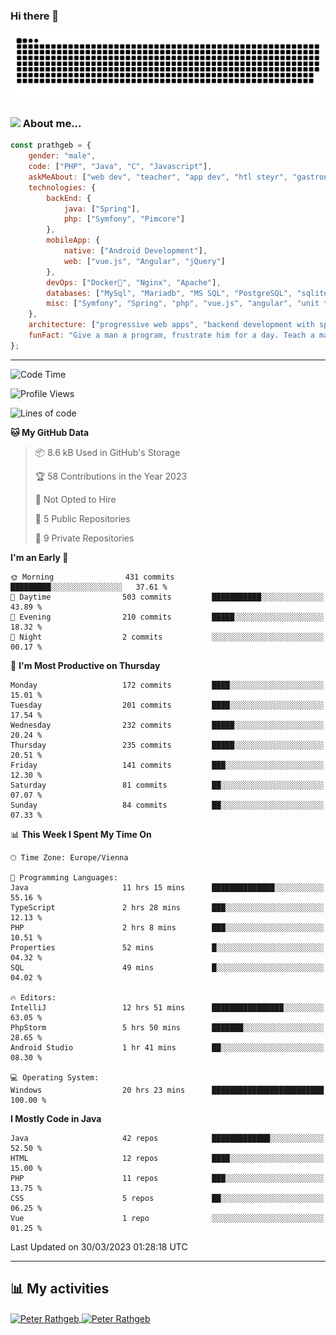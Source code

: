 ### Hi there 👋

<div align="center">
  <img  src="https://github.com/1999AZZAR/1999AZZAR/blob/main/resources/img/grid-snake.svg"
       alt="snake" />
</div>

### <img src="https://media.giphy.com/media/VgCDAzcKvsR6OM0uWg/giphy.gif" width="50"> About me...  

```javascript
const prathgeb = {
    gender: "male",
    code: ["PHP", "Java", "C", "Javascript"],
    askMeAbout: ["web dev", "teacher", "app dev", "htl steyr", "gastronaut"],
    technologies: {
        backEnd: {
            java: ["Spring"],
            php: ["Symfony", "Pimcore"]
        },
        mobileApp: {
            native: ["Android Development"],
            web: ["vue.js", "Angular", "jQuery"]
        },
        devOps: ["Docker🐳", "Nginx", "Apache"],
        databases: ["MySql", "Mariadb", "MS SQL", "PostgreSQL", "sqlite"],
        misc: ["Symfony", "Spring", "php", "vue.js", "angular", "unit testing", "ci/cd using github actions"]
    },
    architecture: ["progressive web apps", "backend development with spring", "backend development with symfony"],
    funFact: "Give a man a program, frustrate him for a day. Teach a man to program, frustrate him for a lifetime."
};
```

---
<!--START_SECTION:waka-->
![Code Time](http://img.shields.io/badge/Code%20Time-144%20hrs%2024%20mins-blue)

![Profile Views](http://img.shields.io/badge/Profile%20Views-3-blue)

![Lines of code](https://img.shields.io/badge/From%20Hello%20World%20I%27ve%20Written-2.4%20million%20lines%20of%20code-blue)

**🐱 My GitHub Data** 

> 📦 8.6 kB Used in GitHub's Storage 
 > 
> 🏆 58 Contributions in the Year 2023
 > 
> 🚫 Not Opted to Hire
 > 
> 📜 5 Public Repositories 
 > 
> 🔑 9 Private Repositories 
 > 
**I'm an Early 🐤** 

```text
🌞 Morning                431 commits         █████████░░░░░░░░░░░░░░░░   37.61 % 
🌆 Daytime                503 commits         ███████████░░░░░░░░░░░░░░   43.89 % 
🌃 Evening                210 commits         █████░░░░░░░░░░░░░░░░░░░░   18.32 % 
🌙 Night                  2 commits           ░░░░░░░░░░░░░░░░░░░░░░░░░   00.17 % 
```
📅 **I'm Most Productive on Thursday** 

```text
Monday                   172 commits         ████░░░░░░░░░░░░░░░░░░░░░   15.01 % 
Tuesday                  201 commits         ████░░░░░░░░░░░░░░░░░░░░░   17.54 % 
Wednesday                232 commits         █████░░░░░░░░░░░░░░░░░░░░   20.24 % 
Thursday                 235 commits         █████░░░░░░░░░░░░░░░░░░░░   20.51 % 
Friday                   141 commits         ███░░░░░░░░░░░░░░░░░░░░░░   12.30 % 
Saturday                 81 commits          ██░░░░░░░░░░░░░░░░░░░░░░░   07.07 % 
Sunday                   84 commits          ██░░░░░░░░░░░░░░░░░░░░░░░   07.33 % 
```


📊 **This Week I Spent My Time On** 

```text
🕑︎ Time Zone: Europe/Vienna

💬 Programming Languages: 
Java                     11 hrs 15 mins      ██████████████░░░░░░░░░░░   55.16 % 
TypeScript               2 hrs 28 mins       ███░░░░░░░░░░░░░░░░░░░░░░   12.13 % 
PHP                      2 hrs 8 mins        ███░░░░░░░░░░░░░░░░░░░░░░   10.51 % 
Properties               52 mins             █░░░░░░░░░░░░░░░░░░░░░░░░   04.32 % 
SQL                      49 mins             █░░░░░░░░░░░░░░░░░░░░░░░░   04.02 % 

🔥 Editors: 
IntelliJ                 12 hrs 51 mins      ████████████████░░░░░░░░░   63.05 % 
PhpStorm                 5 hrs 50 mins       ███████░░░░░░░░░░░░░░░░░░   28.65 % 
Android Studio           1 hr 41 mins        ██░░░░░░░░░░░░░░░░░░░░░░░   08.30 % 

💻 Operating System: 
Windows                  20 hrs 23 mins      █████████████████████████   100.00 % 
```

**I Mostly Code in Java** 

```text
Java                     42 repos            █████████████░░░░░░░░░░░░   52.50 % 
HTML                     12 repos            ████░░░░░░░░░░░░░░░░░░░░░   15.00 % 
PHP                      11 repos            ███░░░░░░░░░░░░░░░░░░░░░░   13.75 % 
CSS                      5 repos             ██░░░░░░░░░░░░░░░░░░░░░░░   06.25 % 
Vue                      1 repo              ░░░░░░░░░░░░░░░░░░░░░░░░░   01.25 % 
```




 Last Updated on 30/03/2023 01:28:18 UTC
<!--END_SECTION:waka-->

---
  ## 📊 My activities
  <a href="https://github.com/prathgeb">
    <img width=450 height=170 align="center" alt="Peter Rathgeb" src="https://github-readme-stats.vercel.app/api?username=prathgeb&include_all_commits=true&count_private=true&theme=midnight-purple&show_icons=true&bg_color=0D1117&hide_border=true" />
  </a>
  <a href="https://github.com/prathgeb">
    <img align="center" alt="Peter Rathgeb" src="https://github-readme-stats.vercel.app/api/top-langs/?username=prathgeb&include_all_commits=true&count_private=true&theme=midnight-purple&show_icons=true&layout=compact&bg_color=0D1117&hide_border=true" />
  </a>
